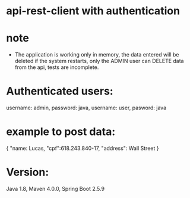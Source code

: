 # api-rest-client with authentication

# note
- The application is working only in memory, the data entered will be deleted if the system restarts, only the ADMIN user can DELETE data from the api, tests are incomplete.

# Authenticated users:

 username: admin, password: java, 
 username: user, pasword: java

# example to post data:

{
	"name: Lucas,
	"cpf":618.243.840-17,
	"address": Wall Street
}

# Version:
  Java 1.8, 
  Maven 4.0.0, 
  Spring Boot 2.5.9


